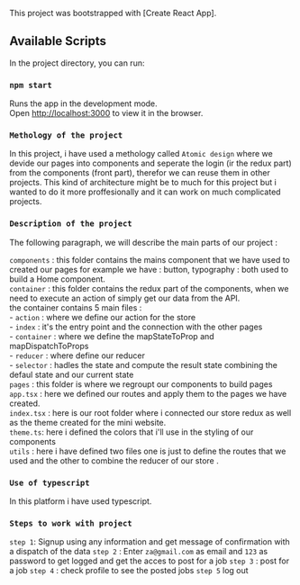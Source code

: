 This project was bootstrapped with [Create React App].

## Available Scripts

In the project directory, you can run:

### `npm start`

Runs the app in the development mode.<br />
Open [http://localhost:3000](http://localhost:3000) to view it in the browser.

### `Methology of the project`

In this project, i have used a methology called `Atomic design` where we devide our pages into components
and seperate the login (ir the redux part) from the components (front part), therefor we can reuse them in other projects.
This kind of architecture might be to much for this project but i wanted to do it more proffesionally and it can work on much complicated projects.

### `Description of the project`

The following paragraph, we will describe the main parts of our project :

`components` : this folder contains the mains component that we have used to created our pages for example we have : button, typography : both used to build a Home component.<br />
`container` : this folder contains the redux part of the components, when we need to execute an action of simply get our data from the API.<br />
the container contains 5 main files :<br /> - `action` : where we define our action for the store<br /> - `index` : it's the entry point and the connection with the other pages <br /> - `container` : where we define the mapStateToProp and mapDispatchToProps <br /> - `reducer` : where define our reducer <br /> - `selector` : hadles the state and compute the result state combining the defaul state and our current state<br />
`pages` : this folder is where we regroupt our components to build pages<br />
`app.tsx` : here we defined our routes and apply them to the pages we have created.<br />
`index.tsx` : here is our root folder where i connected our store redux as well as the theme created for the mini website.<br />
`theme.ts`: here i defined the colors that i'll use in the styling of our components<br />
`utils` : here i have defined two files one is just to define the routes that we used and the other to combine the reducer of our store .<br />

### `Use of typescript`

In this platform i have used typescript.

### `Steps to work with project`

`step 1`: Signup using any information and get message of confirmation with a dispatch of the data
`step 2` : Enter `za@gmail.com` as email and `123` as password to get logged and get the acces to post for a job
`step 3` : post for a job
`step 4` : check profile to see the posted jobs
`step 5` log out
